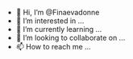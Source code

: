 - 👋 Hi, I’m @Finaevadonne
- 👀 I’m interested in ...
- 🌱 I’m currently learning ...
- 💞️ I’m looking to collaborate on ...
- 📫 How to reach me ...

<!---
Finaevadonne/Finaevadonne is a ✨ special ✨ repository because its `README.md` (this file) appears on your GitHub profile.
You can click the Preview link to take a look at your changes.
--->
